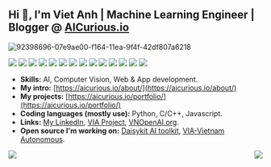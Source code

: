 

## Hi 👋, I'm Viet Anh | Machine Learning Engineer | Blogger @ [AICurious.io](https://aicurious.io/)

![92398696-07e9ae00-f164-11ea-9f4f-42df807a6218](https://user-images.githubusercontent.com/18329471/143008836-160bb1b4-2289-4476-9777-2d9c75275916.gif)

<div style="clear:both; width: 100%;"> 
<img src="https://img.shields.io/badge/C++-00599C.svg?logo=c%2B%2B&style=flat"> <img src="https://img.shields.io/badge/Python-f9d64e.svg?logo=python&style=flat"> <img src="https://img.shields.io/badge/HTML5-222222.svg?logo=html5&style=flat">
 <img src="https://img.shields.io/badge/CSS3-1572B6.svg?logo=css3&style=flat"> <img src="https://img.shields.io/badge/javascript-3577c4.svg?logo=javascript&style=flat"> <img src="https://img.shields.io/badge/TensorFlow-aa4c00.svg?logo=tensorflow&style=flat"> <img src="https://img.shields.io/badge/PyTorch-f9d64e.svg?logo=pytorch&style=flat"> <img src="https://img.shields.io/badge/OpenCV-FF0000.svg?logo=opencv&style=flat"> <img src="https://img.shields.io/badge/Qt-AAAAAA.svg?logo=qt&style=flat"> <img src="https://img.shields.io/badge/Raspberry%20Pi-C51A4A.svg?logo=Raspberry%20Pi&style=flat"> <img src="https://img.shields.io/badge/Jetson-blue.svg?logo=NVIDIA&style=flat"> <img src="https://img.shields.io/badge/Android-AAAAAA.svg?logo=android&style=flat"> <img src="https://img.shields.io/badge/-Docker-222222.svg?logo=docker&style=flat"> <img src="https://komarev.com/ghpvc/?username=vietanhdev">
 </div>

- **Skills:** AI, Computer Vision, Web & App development.
- **My intro:** [https://aicurious.io/about/](https://aicurious.io/about/)
- **My projects:** [https://aicurious.io/portfolio/](https://aicurious.io/portfolio/)
- **Coding languages (mostly use):** Python, C/C++, Javascript.
- **Links:** [My LinkedIn](https://www.linkedin.com/in/vietanhdev/), [VIA Project](https://via.makerviet.org/), [VNOpenAI.org](https://vnopenai.org/).
- **Open source I'm working on:** [Daisykit AI toolkit](https://github.com/DaisyLabSolutions/daisykit), [VIA-Vietnam Autonomous](https://via.makerviet.org/vi/).

<img style="float: left;" src="https://github-readme-stats.vercel.app/api?username=vietanhdev&count_private=false&show_icons=true&hide_border=false"><img style="float: right;" src="https://github-readme-streak-stats.herokuapp.com/?user=vietanhdev">

